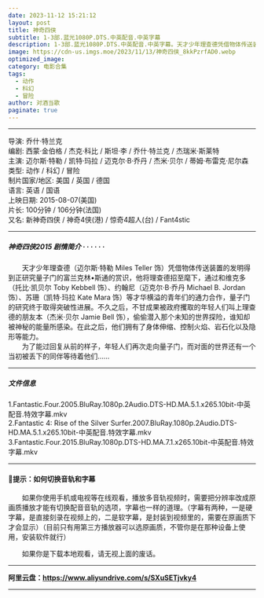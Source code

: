 ```yaml
---
date: 2023-11-12 15:21:12
layout: post
title: 神奇四侠
subtitle: 1-3部.蓝光1080P.DTS.中英配音.中英字幕
description: 1-3部.蓝光1080P.DTS.中英配音.中英字幕。天才少年理查德凭借物体传送装置的发明得到正研究量子门的富兰克林•斯通的赏识，他将理查德招至麾下，通过和维克多、约翰尼、苏珊等才华横溢的青年们的通力合作，量子门的研究终于取得突破性进展...
image: https://cdn-us.imgs.moe/2023/11/13/神奇四侠_8kkPzrfAD0.webp
optimized_image: 
category: 电影合集
tags:
  - 动作
  - 科幻
  - 冒险
author: 对酒当歌
paginate: true
---
```



---

导演: 乔什·特兰克  
编剧: 西蒙·金伯格 / 杰克·科比 / 斯坦·李 / 乔什·特兰克 / 杰瑞米·斯莱特  
主演: 迈尔斯·特勒 / 凯特·玛拉 / 迈克尔·B·乔丹 / 杰米·贝尔 / 蒂姆·布雷克·尼尔森  
类型: 动作 / 科幻 / 冒险  
制片国家/地区: 美国 / 英国 / 德国  
语言: 英语 / 国语  
上映日期: 2015-08-07(美国)  
片长: 100分钟 / 106分钟(法国)  
又名: 新神奇四侠 / 神奇4侠(港) / 惊奇4超人(台) / Fant4stic  

---

##### 神奇四侠2015 剧情简介 · · · · · ·

　　天才少年理查德（迈尔斯·特勒 Miles Teller 饰）凭借物体传送装置的发明得到正研究量子门的富兰克林•斯通的赏识，他将理查德招至麾下，通过和维克多（托比·凯贝尔 Toby Kebbell 饰）、约翰尼（迈克尔·B·乔丹 Michael B. Jordan 饰）、苏珊（凯特·玛拉 Kate Mara 饰）等才华横溢的青年们的通力合作，量子门的研究终于取得突破性进展。不久之后，不甘成果被政府攫取的年轻人们叫上理查德的朋友本（杰米·贝尔 Jamie Bell 饰），偷偷潜入那个未知的世界探险，谁知却被神秘的能量所感染。在此之后，他们拥有了身体伸缩、控制火焰、岩石化以及隐形等能力。  
　　为了能过回复从前的样子，年轻人们再次走向量子门，而对面的世界还有一个当初被丢下的同伴等待着他们……

---

##### 文件信息

1.Fantastic.Four.2005.BluRay.1080p.2Audio.DTS-HD.MA.5.1.x265.10bit-中英配音.特效字幕.mkv  
2.Fantastic 4: Rise of the Silver Surfer.2007.BluRay.1080p.2Audio.DTS-HD.MA.5.1.x265.10bit-中英配音.特效字幕.mkv  
3.Fantastic.Four.2015.BluRay.1080p.DTS-HD.MA.7.1.x265.10bit-中英配音.特效字幕.mkv  

---

#### 🔔提示：如何切换音轨和字幕

　　如果你使用手机或电视等在线观看，播放多音轨视频时，需要把分辨率改成原画质播放才能有切换配音音轨的选项，字幕也一样的道理。（字幕有两种，一是硬字幕，是直接刻录在视频上的，二是软字幕，是封装到视频里的，需要在原画质下才会显示）（目前只有用第三方播放器可以选原画质，不管你是在那种设备上使用，安装软件就行）

　　如果你是下载本地观看，请无视上面的废话。

---

**阿里云盘：<https://www.aliyundrive.com/s/SXuSETjvky4>**

---
